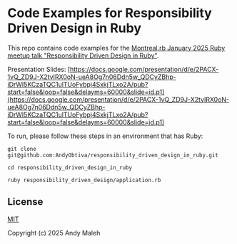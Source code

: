 # Code Examples for Responsibility Driven Design in Ruby

This repo contains code examples for the [Montreal.rb January 2025 Ruby meetup talk "Responsibility Driven Design in Ruby"](https://www.meetup.com/montrealrb/events/305005846/).

Presentation Slides:
[https://docs.google.com/presentation/d/e/2PACX-1vQ_ZD9J-X2tvIRX0oN-ueA8Og7n06Ddn5w_QDCyZBhp-iDrWI5KCzaTQC1ulTUoFybpj4SxkjTLxo2A/pub?start=false&loop=false&delayms=60000&slide=id.p1](https://docs.google.com/presentation/d/e/2PACX-1vQ_ZD9J-X2tvIRX0oN-ueA8Og7n06Ddn5w_QDCyZBhp-iDrWI5KCzaTQC1ulTUoFybpj4SxkjTLxo2A/pub?start=false&loop=false&delayms=60000&slide=id.p1)

To run, please follow these steps in an environment that has Ruby:

```
git clone git@github.com:AndyObtiva/responsibility_driven_design_in_ruby.git
```

```
cd responsibility_driven_design_in_ruby
```

```
ruby responsibility_driven_design/application.rb
```

## License

[MIT](LICENSE.txt)

Copyright (c) 2025 Andy Maleh
